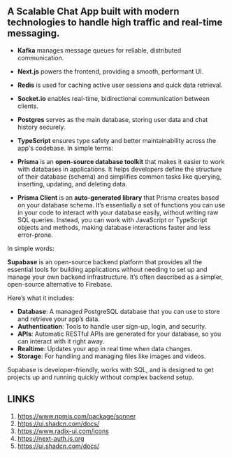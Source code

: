 ## A **Scalable Chat App** built with modern technologies to handle high traffic and real-time messaging. 

- **Kafka** manages message queues for reliable, distributed communication.
- **Next.js** powers the frontend, providing a smooth, performant UI.
- **Redis** is used for caching active user sessions and quick data retrieval.
- **Socket.io** enables real-time, bidirectional communication between clients.
- **Postgres** serves as the main database, storing user data and chat history securely.
- **TypeScript** ensures type safety and better maintainability across the app's codebase.
In simple terms:

- **Prisma** is an **open-source database toolkit** that makes it easier to work with databases in applications. It helps developers define the structure of their database (schema) and simplifies common tasks like querying, inserting, updating, and deleting data.

- **Prisma Client** is an **auto-generated library** that Prisma creates based on your database schema. It’s essentially a set of functions you can use in your code to interact with your database easily, without writing raw SQL queries. Instead, you can work with JavaScript or TypeScript objects and methods, making database interactions faster and less error-prone.

In simple words:

**Supabase** is an open-source backend platform that provides all the essential tools for building applications without needing to set up and manage your own backend infrastructure. It’s often described as a simpler, open-source alternative to Firebase.

Here’s what it includes:
- **Database**: A managed PostgreSQL database that you can use to store and retrieve your app’s data.
- **Authentication**: Tools to handle user sign-up, login, and security.
- **APIs**: Automatic RESTful APIs are generated for your database, so you can interact with it right away.
- **Realtime**: Updates your app in real time when data changes.
- **Storage**: For handling and managing files like images and videos.

Supabase is developer-friendly, works with SQL, and is designed to get projects up and running quickly without complex backend setup.



## LINKS 
1. https://www.npmjs.com/package/sonner
2. https://ui.shadcn.com/docs/
3. https://www.radix-ui.com/icons
4. https://next-auth.js.org
5. https://ui.shadcn.com/docs/
